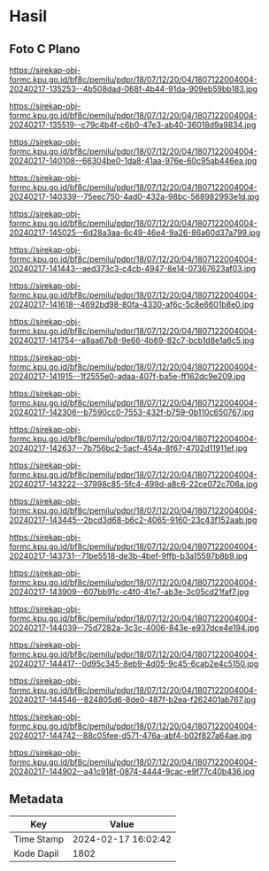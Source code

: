 # Hasil

## Foto C Plano

https://sirekap-obj-formc.kpu.go.id/bf8c/pemilu/pdpr/18/07/12/20/04/1807122004004-20240217-135253--4b508dad-068f-4b44-91da-909eb59bb183.jpg

https://sirekap-obj-formc.kpu.go.id/bf8c/pemilu/pdpr/18/07/12/20/04/1807122004004-20240217-135519--c79c4b4f-c6b0-47e3-ab40-36018d9a9834.jpg

https://sirekap-obj-formc.kpu.go.id/bf8c/pemilu/pdpr/18/07/12/20/04/1807122004004-20240217-140108--66304be0-1da8-41aa-976e-60c95ab446ea.jpg

https://sirekap-obj-formc.kpu.go.id/bf8c/pemilu/pdpr/18/07/12/20/04/1807122004004-20240217-140339--75eec750-4ad0-432a-98bc-568982993e1d.jpg

https://sirekap-obj-formc.kpu.go.id/bf8c/pemilu/pdpr/18/07/12/20/04/1807122004004-20240217-145025--6d28a3aa-6c49-46e4-9a26-86a60d37a799.jpg

https://sirekap-obj-formc.kpu.go.id/bf8c/pemilu/pdpr/18/07/12/20/04/1807122004004-20240217-141443--aed373c3-c4cb-4947-8e14-07367623af03.jpg

https://sirekap-obj-formc.kpu.go.id/bf8c/pemilu/pdpr/18/07/12/20/04/1807122004004-20240217-141618--4692bd98-80fa-4330-af6c-5c8e6601b8e0.jpg

https://sirekap-obj-formc.kpu.go.id/bf8c/pemilu/pdpr/18/07/12/20/04/1807122004004-20240217-141754--a8aa67b8-9e66-4b69-82c7-bcb1d8e1a6c5.jpg

https://sirekap-obj-formc.kpu.go.id/bf8c/pemilu/pdpr/18/07/12/20/04/1807122004004-20240217-141915--1f2555e0-adaa-407f-ba5e-ff162dc9e209.jpg

https://sirekap-obj-formc.kpu.go.id/bf8c/pemilu/pdpr/18/07/12/20/04/1807122004004-20240217-142306--b7590cc0-7553-432f-b759-0b110c650767.jpg

https://sirekap-obj-formc.kpu.go.id/bf8c/pemilu/pdpr/18/07/12/20/04/1807122004004-20240217-142637--7b756bc2-5acf-454a-8f67-4702d11911ef.jpg

https://sirekap-obj-formc.kpu.go.id/bf8c/pemilu/pdpr/18/07/12/20/04/1807122004004-20240217-143222--37998c85-5fc4-499d-a8c6-22ce072c706a.jpg

https://sirekap-obj-formc.kpu.go.id/bf8c/pemilu/pdpr/18/07/12/20/04/1807122004004-20240217-143445--2bcd3d68-b6c2-4065-9160-23c43f152aab.jpg

https://sirekap-obj-formc.kpu.go.id/bf8c/pemilu/pdpr/18/07/12/20/04/1807122004004-20240217-143731--71be5518-de3b-4bef-9ffb-b3a15597b8b9.jpg

https://sirekap-obj-formc.kpu.go.id/bf8c/pemilu/pdpr/18/07/12/20/04/1807122004004-20240217-143909--607bb91c-c4f0-41e7-ab3e-3c05cd21faf7.jpg

https://sirekap-obj-formc.kpu.go.id/bf8c/pemilu/pdpr/18/07/12/20/04/1807122004004-20240217-144039--75d7282a-3c3c-4006-843e-e937dce4e194.jpg

https://sirekap-obj-formc.kpu.go.id/bf8c/pemilu/pdpr/18/07/12/20/04/1807122004004-20240217-144417--0d95c345-8eb9-4d05-9c45-6cab2e4c5150.jpg

https://sirekap-obj-formc.kpu.go.id/bf8c/pemilu/pdpr/18/07/12/20/04/1807122004004-20240217-144546--824805d6-8de0-487f-b2ea-f262401ab767.jpg

https://sirekap-obj-formc.kpu.go.id/bf8c/pemilu/pdpr/18/07/12/20/04/1807122004004-20240217-144742--88c05fee-d571-476a-abf4-b02f827a64ae.jpg

https://sirekap-obj-formc.kpu.go.id/bf8c/pemilu/pdpr/18/07/12/20/04/1807122004004-20240217-144902--a41c918f-0874-4444-9cac-e9f77c40b436.jpg


## Metadata

| Key        | Value               |
| ---------- | ------------------- |
| Time Stamp | 2024-02-17 16:02:42 |
| Kode Dapil | 1802                |




